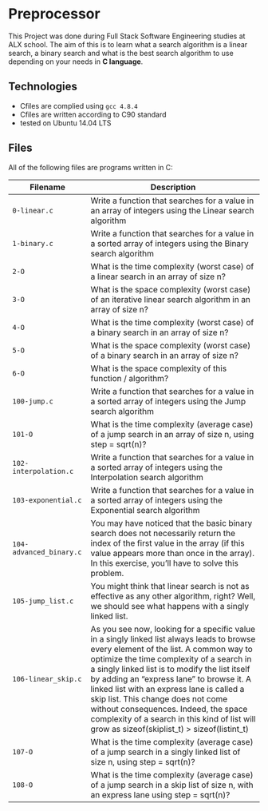 # Preprocessor

This Project was done during Full Stack Software Engineering studies at ALX school. The aim of this is to learn what a search algorithm is a linear search, a binary search and what is the best search algorithm to use depending on your needs in **C language**.

## Technologies
* Cfiles are complied using `gcc 4.8.4`
* Cfiles are written according to C90 standard
* tested on Ubuntu 14.04 LTS

## Files
All of the following files are programs written in C:

| Filename | Description |
| -------- | ----------- |
| `0-linear.c` | Write a function that searches for a value in an array of integers using the Linear search algorithm |
| `1-binary.c` | Write a function that searches for a value in a sorted array of integers using the Binary search algorithm |
| `2-O` | What is the time complexity (worst case) of a linear search in an array of size n? |
| `3-O` | What is the space complexity (worst case) of an iterative linear search algorithm in an array of size n? |
| `4-O` | What is the time complexity (worst case) of a binary search in an array of size n? |
| `5-O` | What is the space complexity (worst case) of a binary search in an array of size n? |
| `6-O` | What is the space complexity of this function / algorithm? |
| `100-jump.c` | Write a function that searches for a value in a sorted array of integers using the Jump search algorithm |
| `101-O` | What is the time complexity (average case) of a jump search in an array of size n, using step = sqrt(n)? |
| `102-interpolation.c` | Write a function that searches for a value in a sorted array of integers using the Interpolation search algorithm |
| `103-exponential.c` | Write a function that searches for a value in a sorted array of integers using the Exponential search algorithm |
| `104-advanced_binary.c` | You may have noticed that the basic binary search does not necessarily return the index of the first value in the array (if this value appears more than once in the array). In this exercise, you’ll have to solve this problem. |
| `105-jump_list.c` | You might think that linear search is not as effective as any other algorithm, right? Well, we should see what happens with a singly linked list. |
| `106-linear_skip.c` | As you see now, looking for a specific value in a singly linked list always leads to browse every element of the list. A common way to optimize the time complexity of a search in a singly linked list is to modify the list itself by adding an “express lane” to browse it. A linked list with an express lane is called a skip list. This change does not come without consequences. Indeed, the space complexity of a search in this kind of list will grow as sizeof(skiplist_t) > sizeof(listint_t) |
| `107-O` | What is the time complexity (average case) of a jump search in a singly linked list of size n, using step = sqrt(n)? |
| `108-O` | What is the time complexity (average case) of a jump search in a skip list of size n, with an express lane using step = sqrt(n)? |
